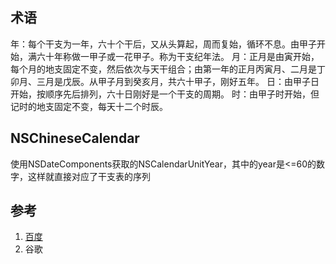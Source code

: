## 术语

年：每个干支为一年，六十个干后，又从头算起，周而复始，循环不息。由甲子开始，满六十年称做一甲子或一花甲子。称为干支纪年法。 
月：正月是由寅开始，每个月的地支固定不变，然后依次与天干组合；由第一年的正月丙寅月、二月是丁卯月、三月是戊辰。从甲子月到癸亥月，共六十甲子，刚好五年。 
日：由甲子日开始，按顺序先后排列，六十日刚好是一个干支的周期。 
时：由甲子时开始，但记时的地支固定不变，每天十二个时辰。

## NSChineseCalendar
使用NSDateComponents获取的NSCalendarUnitYear，其中的year是<=60的数字，这样就直接对应了干支表的序列

## 参考
1. [百度](http://zhidao.baidu.com/link?url=RT6G32Emrk3qMHj8HsQVEr0kG9ZFB3qauGrNsuSG6hKSr7cOaAaYHW8kdt7qefQXjRAH4CY51oJtYA_oBxdAmK)
2. 谷歌